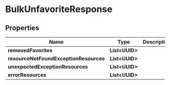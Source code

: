 

# BulkUnfavoriteResponse


## Properties

| Name | Type | Description | Notes |
|------------ | ------------- | ------------- | -------------|
|**removedFavorites** | **List&lt;UUID&gt;** |  |  [optional] |
|**resourceNotFoundExceptionResources** | **List&lt;UUID&gt;** |  |  [optional] |
|**unexpectedExceptionResources** | **List&lt;UUID&gt;** |  |  [optional] |
|**errorResources** | **List&lt;UUID&gt;** |  |  [optional] |



